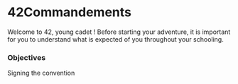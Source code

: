 # 42Commandements
Welcome to 42, young cadet ! Before starting your adventure, it is important for you to understand what is expected of you throughout your schooling.

### Objectives
Signing the convention 
